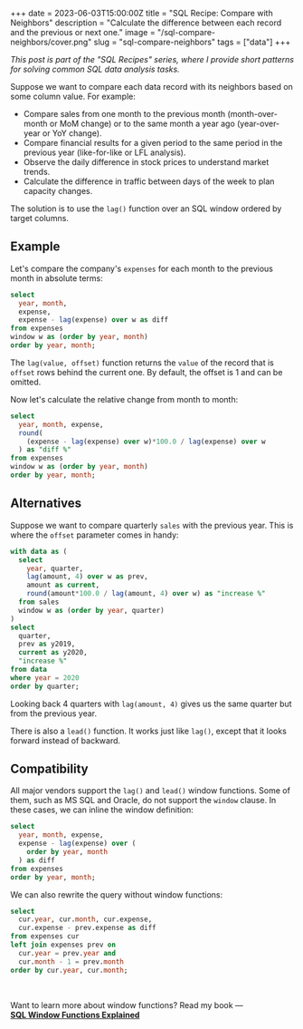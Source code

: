 +++
date = 2023-06-03T15:00:00Z
title = "SQL Recipe: Compare with Neighbors"
description = "Calculate the difference between each record and the previous or next one."
image = "/sql-compare-neighbors/cover.png"
slug = "sql-compare-neighbors"
tags = ["data"]
+++

_This post is part of the "SQL Recipes" series, where I provide short patterns for solving common SQL data analysis tasks._

Suppose we want to compare each data record with its neighbors based on some column value. For example:

-   Compare sales from one month to the previous month (month-over-month or MoM change) or to the same month a year ago (year-over-year or YoY change).
-   Compare financial results for a given period to the same period in the previous year (like-for-like or LFL analysis).
-   Observe the daily difference in stock prices to understand market trends.
-   Calculate the difference in traffic between days of the week to plan capacity changes.

The solution is to use the `lag()` function over an SQL window ordered by target columns.

## Example

Let's compare the company's `expenses` for each month to the previous month in absolute terms:

```sql
select
  year, month,
  expense,
  expense - lag(expense) over w as diff
from expenses
window w as (order by year, month)
order by year, month;
```

The `lag(value, offset)` function returns the `value` of the record that is `offset` rows behind the current one. By default, the offset is 1 and can be omitted.

Now let's calculate the relative change from month to month:

```sql
select
  year, month, expense,
  round(
    (expense - lag(expense) over w)*100.0 / lag(expense) over w
  ) as "diff %"
from expenses
window w as (order by year, month)
order by year, month;
```

## Alternatives

Suppose we want to compare quarterly `sales` with the previous year. This is where the `offset` parameter comes in handy:

```sql
with data as (
  select
    year, quarter,
    lag(amount, 4) over w as prev,
    amount as current,
    round(amount*100.0 / lag(amount, 4) over w) as "increase %"
  from sales
  window w as (order by year, quarter)
)
select
  quarter,
  prev as y2019,
  current as y2020,
  "increase %"
from data
where year = 2020
order by quarter;
```

Looking back 4 quarters with `lag(amount, 4)` gives us the same quarter but from the previous year.

There is also a `lead()` function. It works just like `lag()`, except that it looks forward instead of backward.

## Compatibility

All major vendors support the `lag()` and `lead()` window functions. Some of them, such as MS SQL and Oracle, do not support the `window` clause. In these cases, we can inline the window definition:

```sql
select
  year, month, expense,
  expense - lag(expense) over (
    order by year, month
  ) as diff
from expenses
order by year, month;
```

We can also rewrite the query without window functions:

```sql
select
  cur.year, cur.month, cur.expense,
  cur.expense - prev.expense as diff
from expenses cur
left join expenses prev on
  cur.year = prev.year and
  cur.month - 1 = prev.month
order by cur.year, cur.month;
```

<br>

Want to learn more about window functions? Read my book — [**SQL Window Functions Explained**](/sql-window-functions-book/)

<sqlime-db name="employees" path="data.sql"></sqlime-db>
<sqlime-examples db="employees" selector="div.highlight" editable></sqlime-examples>

<script src="/assets/sqlime/sqlite3.js"></script>
<script src="/assets/sqlime/sqlime-db.js"></script>
<script src="/assets/sqlime/sqlime-examples.js"></script>
